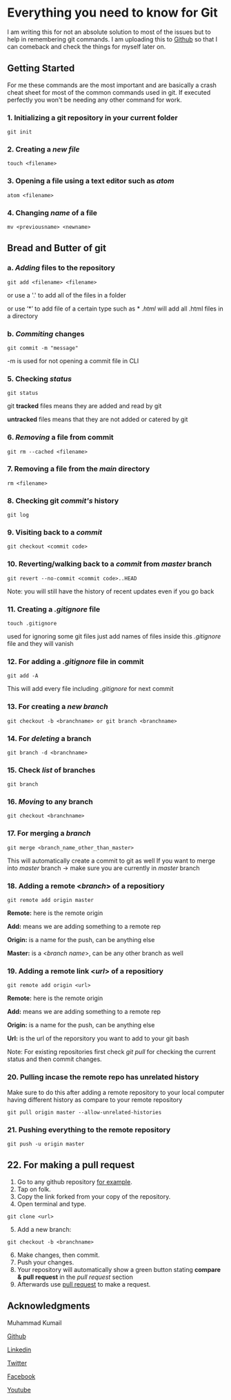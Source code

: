 # Everything you need to know for Git

I am writing this for not an absolute solution to most of the issues but to help in remembering git commands. I am uploading this to [Github](https://github.com/mkumail1) so that I can comeback and check the things for myself later on.

## Getting Started

For me these commands are the most important and are basically a crash cheat sheet for most of the common commands used in git. If executed perfectly you won't be needing any other command for work.

### 1. Initializing a git repository in your current folder

```
git init
```

### 2. Creating a *new file*

```
touch <filename>
```

### 3. Opening a file using a text editor such as *atom*

```
atom <filename>
```

### 4. Changing *name* of a file

```
mv <previousname> <newname>
```

## Bread and Butter of git

### a. *Adding* files to the repository

```
git add <filename> <filename> 
```
or use a '.' to add all of the files in a folder 

or use ‘*’ to add file of a certain type such as  * *.html* will add all .html files in a directory

### b. *Commiting* changes

```
git commit -m "message"
```
-m is used for not opening a commit file in CLI

### 5. Checking *status*

```
git status
```
git **tracked** files means they are added and read by git

**untracked** files means that they are not added or catered by git

### 6. *Removing* a file from commit

```
git rm --cached <filename>
```

### 7. Removing a file from the *main* directory
```
rm <filename>
```

### 8. Checking git *commit's* history

```
git log
```

### 9. Visiting back to a *commit*

```
git checkout <commit code>
```

### 10. Reverting/walking back to a *commit* from *master* branch 

```
git revert --no-commit <commit code>..HEAD
```
Note: you will still have the history of recent updates even if you go back

### 11. Creating a *.gitignore* file

```
touch .gitignore
```
used for ignoring some git files
just add names of files inside this *.gitignore* file and they will vanish

### 12. For adding a *.gitignore* file in commit

```
git add -A
```
This will add every file including *.gitignore* for next commit

### 13. For creating a *new branch*

```
git checkout -b <branchname> or git branch <branchname>
```

### 14. For *deleting* a branch

```
git branch -d <branchname>
```

### 15. Check *list* of branches

```
git branch
```

### 16. *Moving* to any branch

```
git checkout <branchname>
```

### 17. For merging a *branch*

```
git merge <branch_name_other_than_master>
```
This will automatically create a commit to git as well
If you want to merge into *master* branch -> make sure you are currently in *master* branch 

### 18. Adding a remote <*branch*> of a repositiory

```
git remote add origin master
```
**Remote:** here is the remote origin

**Add:** means we are adding something to a remote rep

**Origin:** is a name for the push, can be anything else

**Master:** is a <*branch name*>, can be any other branch as well

### 19. Adding a remote link <*url*> of a repositiory

```
git remote add origin <url>
```
**Remote:** here is the remote origin

**Add:** means we are adding something to a remote rep

**Origin:** is a name for the push, can be anything else

**Url:** is the url of the reporsitory you want to add to your git bash

Note: For existing repositories first check *git pull* for checking the current status and then commit changes.

### 20. Pulling incase the remote repo has unrelated history
Make sure to do this after adding a remote repository to your local computer having different history as compare to your remote repository
```
git pull origin master --allow-unrelated-histories
```

### 21. Pushing everything to the remote repository

```
git push -u origin master
```

## 22. For making a pull request

1. Go to any github repository [for example](https://github.com/mkumail1/PurrfectMatchingHTML-CSS).
2. Tap on folk.
3. Copy the link forked from your copy of the repository.
4. Open terminal and type.
```
git clone <url>
```
5. Add a new branch:
```
git checkout -b <branchname>
```
6. Make changes, then commit.
7. Push your changes.
8. Your repository will automatically show a green button stating **compare & pull request** in the *pull request* section
9. Afterwards use [pull request](https://github.com/mkumail1/PurrfectMatchingHTML-CSS/pulls) to make a request.

## Acknowledgments

Muhammad Kumail 

[Github](https://github.com/mkumail1)

[Linkedin](https://www.linkedin.com/in/mkumail1/)

[Twitter](https://www.twitter.com/iamkumaail)

[Facebook](https://www.facebook.com/iamkumaail/)

[Youtube](https://www.youtube.com/channel/UCdbkGxMPdxVERO0FaYGo4qg)

